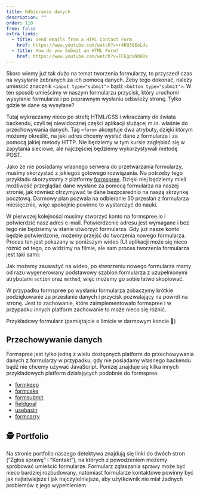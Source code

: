```yaml
---
title: Odbieranie danych
description: ""
order: 110
free: false
extra_links:
  - title: Send emails from a HTML Contact Form
    href: https://www.youtube.com/watch?v=r4RQ38EoLds
  - title: How do you Submit an HTML Form?
    href: https://www.youtube.com/watch?v=TCEgdiN0A8s
---
```


<script>
	import Vimeo from "$lib/components/video/Vimeo.svelte";
  import Codepen from "$lib/components/ui/Codepen.svelte";
</script>

Skoro wiemy już tak dużo na temat tworzenia formularzy, to przyszedł czas na wysyłanie zebranych za ich pomocą danych. Żeby tego dokonać, należy umieścić znacznik `<input type="submit">` bądź `<button type="submit">`. W ten sposób umieścimy w naszym formularzu przycisk, który uruchomi wysyłanie formularza i po poprawnym wysłaniu odświeży stronę. Tylko gdzie te dane są wysyłane?

Tutaj wykraczamy nieco po strefę HTML/CSS i wkraczamy do świata backendu, czyli tej niewidocznej części aplikacji służącej m.in. właśnie do przechowywania danych. Tag `<form>` akceptuje dwa atrybuty, dzięki którym możemy określić, na jaki adres chcemy wysłać dane z formularza i za pomocą jakiej metody HTTP. Nie będziemy w tym kursie zagłębiać się w zapytania sieciowe, ale najczęściej będziemy wykorzystywali metodę POST.

Jako że nie posiadamy własnego serwera do przetwarzania formularzy, musimy skorzystać z jakiegoś gotowego rozwiązania. Na potrzeby tego przykładu skorzystamy z platformy [formspree](https://formspree.io/). Dzięki niej będziemy mieli możliwość przeglądać dane wysłane za pomocą formularza na naszej stronie, jak również otrzymywać te dane bezpośrednio na naszą skrzynkę pocztową. Darmowy plan pozwala na odbieranie 50 przesłań z formularza miesięcznie, więc spokojnie powinno to wystarczyć do nauki.

W pierwszej kolejności musimy stworzyć konto na formspree.io i potwierdzić nasz adres e-mail. Potwierdzenie adresu jest wymagane i bez tego nie będziemy w stanie utworzyć formularza. Gdy już nasze konto będzie potwierdzone, możemy przejść do tworzenia nowego formularza. Proces ten jest pokazany w poniższym wideo (UI aplikacji może się nieco różnić od tego, co widzimy na filmie, ale sam proces tworzenia formularza jest taki sam):

<Vimeo id="567193091" h="55f3befe1c" />

Jak możemy zauważyć na wideo, po stworzeniu nowego formularza mamy od razu wygenerowany podstawowy szablon formularza z uzupełnionymi atrybutami `action` oraz `method`, więc możemy go sobie łatwo skopiować.

W przypadku formspree po wysłaniu formularza zobaczymy krótkie podziękowanie za przesłanie danych i przycisk pozwalający na powrót na stronę. Jest to zachowanie, które zaimplementowało formspree i w przypadku innych platform zachowanie to może nieco się różnić.

Przykładowy formularz (pamiętajcie o limicie w darmowym koncie 🙂)

<Codepen id="OJrrJvM" />

## Przechowywanie danych

Formspree jest tylko jedną z wielu dostępnych platform do przechowywania danych z formularzy w przypadku, gdy nie posiadamy własnego backendu bądź nie chcemy używać JavaScript. Poniżej znajduje się kilka innych przykładowych platform działających podobnie do formspree:

- [formkeep](https://formkeep.com/)
- [formcake](https://formcake.com/)
- [formsubmit](https://formsubmit.co/)
- [fieldgoal](https://fieldgoal.io/)
- [usebasin](https://usebasin.com/)
- [formcarry](https://formcarry.com/)

## 🕵️ Portfolio

Na stronie portfolio naszego detektywa znajdują się linki do dwóch stron (“Zgłoś sprawę” i “Kontakt”), na których z powodzeniem możemy spróbować umieścić formularze. Formularz zgłaszania sprawy może być nieco bardziej rozbudowany, natomiast formularze kontaktowe powinny być jak najłatwiejsze i jak najczytelniejsze, aby użytkownik nie miał żadnych problemów z jego wypełnieniem.
